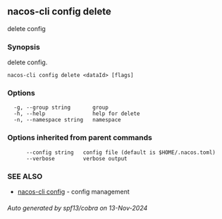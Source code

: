 ## nacos-cli config delete

delete config

### Synopsis

delete config.

```
nacos-cli config delete <dataId> [flags]
```

### Options

```
  -g, --group string       group
  -h, --help               help for delete
  -n, --namespace string   namespace
```

### Options inherited from parent commands

```
      --config string   config file (default is $HOME/.nacos.toml)
      --verbose         verbose output
```

### SEE ALSO

* [nacos-cli config](nacos-cli_config.md)	 - config management

###### Auto generated by spf13/cobra on 13-Nov-2024
